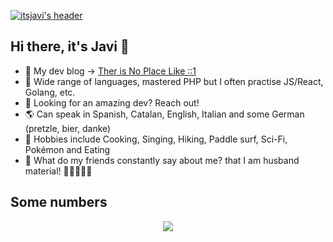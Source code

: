 [![itsjavi's header](https://user-images.githubusercontent.com/122741/111860840-7cd74500-894a-11eb-89ed-7f2485ff5b2e.png)](https://blog.itsjavi.com)


## Hi there, it's Javi 👋

- 🚨 My dev blog -> [Ther is No Place Like ::1](https://blog.itsjavi.com/)
- 🌱 Wide range of languages, mastered PHP but I often practise JS/React, Golang, etc.
- 🚀 Looking for an amazing dev? Reach out!
- 🌎 Can speak in Spanish, Catalan, English, Italian and some German (pretzle, bier, danke)
- 🙉 Hobbies include Cooking, Singing, Hiking, Paddle surf, Sci-Fi, Pokémon and Eating
- 💍 What do my friends constantly say about me? that I am husband material! 👨‍👨‍👧‍👧✨

## Some numbers

<div style="align:center;" align="center">
  <center>
    <img align="center" src="https://github-readme-stats.vercel.app/api/?username=itsjavi&theme=dracula" />
  </center>
</div>
